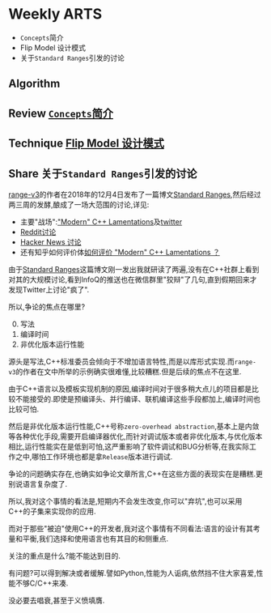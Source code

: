 # Weekly ARTS

- `Concepts`简介
- Flip Model 设计模式
- 关于`Standard Ranges`引发的讨论

## Algorithm

## Review [`Concepts`简介](concepts.md)

## Technique [Flip Model 设计模式](https://accu.org/var/uploads/journals/Overload148.pdf#page=6)

## Share 关于`Standard Ranges`引发的讨论

[range-v3](https://github.com/ericniebler/range-v3)的作者在2018年的12月4日发布了一篇博文[Standard Ranges](http://ericniebler.com/2018/12/05/standard-ranges/),然后经过两三周的发酵,酿成了一场大范围的讨论,详见:

- 主要"战场":["Modern" C++ Lamentations](http://aras-p.info/blog/2018/12/28/Modern-C-Lamentations/)及[twitter](https://twitter.com/aras_p/status/1078682464602726400)
- [Reddit讨论](https://www.reddit.com/r/programming/comments/aac4hg/modern_c_lamentations/)
- [Hacker News 讨论](https://news.ycombinator.com/item?id=18777735)
- 还有知乎如何评价体[如何评价 "Modern" C++ Lamentations ？](https://www.zhihu.com/question/307348605/answer/562411756)

由于[Standard Ranges](http://ericniebler.com/2018/12/05/standard-ranges/)这篇博文刚一发出我就研读了两遍,没有在C++社群上看到对其的大规模讨论,看到InfoQ的推送也在微信群里"狡辩"了几句,直到假期回来才发现Twitter上讨论"疯了".

所以,争论的焦点在哪里? 

0. 写法
1. 编译时间
2. 非优化版本运行性能

源头是写法,C++标准委员会倾向于不增加语言特性,而是以库形式实现.而`range-v3`的作者在文中所举的示例确实很难懂,比较糟糕.但是后续的焦点不在这里.

由于C++语言以及模板实现机制的原因,编译时间对于很多稍大点儿的项目都是比较不能接受的.即使是预编译头、并行编译、联机编译这些手段都加上,编译时间也比较可怕.

然后是非优化版本运行性能,C++号称`zero-overhead abstraction`,基本上是内敛等各种优化手段,需要开启编译器优化,而针对调试版本或者非优化版本,与优化版本相比,运行性能实在是低到可怕,这严重影响了软件调试和BUG分析等,在我实际工作之中,哪怕工作环境也都是拿`Release`版本进行调试.

争论的问题确实存在,也确实如争论文章所言,C++在这些方面的表现实在是糟糕.更别说语言复杂度了.

所以,我对这个事情的看法是,短期内不会发生改变,你可以"弃坑",也可以采用C++的子集来实现你的应用.

而对于那些"被迫"使用C++的开发者,我对这个事情有不同看法:语言的设计有其考量和平衡,我们选择和使用语言也有其目的和侧重点.

关注的重点是什么?能不能达到目的.

有问题?可以得到解决或者缓解.譬如Python,性能为人诟病,依然挡不住大家喜爱,性能不够C/C++来凑.

没必要去唱衰,甚至于义愤填膺.